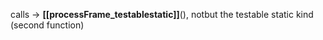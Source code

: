  calls -> **[[processFrame_testablestatic]]**(), notbut the testable static kind (second function)


